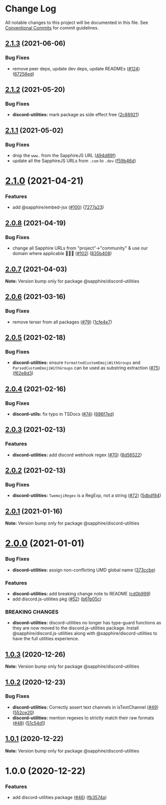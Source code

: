 # Change Log

All notable changes to this project will be documented in this file.
See [Conventional Commits](https://conventionalcommits.org) for commit guidelines.

## [2.1.3](https://github.com/sapphiredev/utilities/compare/@sapphire/discord-utilities@2.1.2...@sapphire/discord-utilities@2.1.3) (2021-06-06)

### Bug Fixes

-   remove peer deps, update dev deps, update READMEs ([#124](https://github.com/sapphiredev/utilities/issues/124)) ([67256ed](https://github.com/sapphiredev/utilities/commit/67256ed43b915b02a8b5c68230ba82d6210c5032))

## [2.1.2](https://github.com/sapphiredev/utilities/compare/@sapphire/discord-utilities@2.1.1...@sapphire/discord-utilities@2.1.2) (2021-05-20)

### Bug Fixes

-   **discord-utilities:** mark package as side effect free ([2c88921](https://github.com/sapphiredev/utilities/commit/2c88921cf4e4a032bbb743f9c6f8933d2d45b404))

## [2.1.1](https://github.com/sapphiredev/utilities/compare/@sapphire/discord-utilities@2.1.0...@sapphire/discord-utilities@2.1.1) (2021-05-02)

### Bug Fixes

-   drop the `www.` from the SapphireJS URL ([494d89f](https://github.com/sapphiredev/utilities/commit/494d89ffa04f78c195b93d7905b3232884f7d7e2))
-   update all the SapphireJS URLs from `.com` to `.dev` ([f59b46d](https://github.com/sapphiredev/utilities/commit/f59b46d1a0ebd39cad17b17d71cd3b9da808d5fd))

# [2.1.0](https://github.com/sapphiredev/utilities/compare/@sapphire/discord-utilities@2.0.8...@sapphire/discord-utilities@2.1.0) (2021-04-21)

### Features

-   add @sapphire/embed-jsx ([#100](https://github.com/sapphiredev/utilities/issues/100)) ([7277a23](https://github.com/sapphiredev/utilities/commit/7277a236015236ed8e81b7882875410facc4ce17))

## [2.0.8](https://github.com/sapphiredev/utilities/compare/@sapphire/discord-utilities@2.0.7...@sapphire/discord-utilities@2.0.8) (2021-04-19)

### Bug Fixes

-   change all Sapphire URLs from "project"->"community" & use our domain where applicable 👨‍🌾🚜 ([#102](https://github.com/sapphiredev/utilities/issues/102)) ([835b408](https://github.com/sapphiredev/utilities/commit/835b408e8e57130c3787aca2e32613346ff23e4d))

## [2.0.7](https://github.com/sapphiredev/utilities/compare/@sapphire/discord-utilities@2.0.6...@sapphire/discord-utilities@2.0.7) (2021-04-03)

**Note:** Version bump only for package @sapphire/discord-utilities

## [2.0.6](https://github.com/sapphiredev/utilities/compare/@sapphire/discord-utilities@2.0.5...@sapphire/discord-utilities@2.0.6) (2021-03-16)

### Bug Fixes

-   remove terser from all packages ([#79](https://github.com/sapphiredev/utilities/issues/79)) ([1cfe4e7](https://github.com/sapphiredev/utilities/commit/1cfe4e7c804e62c142495686d2b83b81d0026c02))

## [2.0.5](https://github.com/sapphiredev/utilities/compare/@sapphire/discord-utilities@2.0.4...@sapphire/discord-utilities@2.0.5) (2021-02-18)

### Bug Fixes

-   **discord-utilities:** ensure `FormattedCustomEmojiWithGroups` and `ParsedCustomEmojiWithGroups` can be used as substring extraction ([#75](https://github.com/sapphiredev/utilities/issues/75)) ([f62e8d3](https://github.com/sapphiredev/utilities/commit/f62e8d37714353397bdbe48676f43f180adb660f))

## [2.0.4](https://github.com/sapphiredev/utilities/compare/@sapphire/discord-utilities@2.0.3...@sapphire/discord-utilities@2.0.4) (2021-02-16)

### Bug Fixes

-   **discord-utils:** fix typo in TSDocs ([#74](https://github.com/sapphiredev/utilities/issues/74)) ([686f7ed](https://github.com/sapphiredev/utilities/commit/686f7ed28859d9d8a7987e4601604bdf0b10d5bf))

## [2.0.3](https://github.com/sapphiredev/utilities/compare/@sapphire/discord-utilities@2.0.2...@sapphire/discord-utilities@2.0.3) (2021-02-13)

### Features

-   **discord-utilities:** add discord webhook regex ([#70](https://github.com/sapphiredev/utilities/issues/70)) ([8d56522](https://github.com/sapphiredev/utilities/commit/8d565228f0edf8b38846e1394056c2db122eb6cf))

## [2.0.2](https://github.com/sapphiredev/utilities/compare/@sapphire/discord-utilities@2.0.1...@sapphire/discord-utilities@2.0.2) (2021-02-13)

### Bug Fixes

-   **discord-utilities:** `TwemojiRegex` is a RegExp, not a string ([#72](https://github.com/sapphiredev/utilities/issues/72)) ([5dbdf84](https://github.com/sapphiredev/utilities/commit/5dbdf8439f5602f4c363d2768c43d398715f8773))

## [2.0.1](https://github.com/sapphiredev/utilities/compare/@sapphire/discord-utilities@2.0.0...@sapphire/discord-utilities@2.0.1) (2021-01-16)

**Note:** Version bump only for package @sapphire/discord-utilities

# [2.0.0](https://github.com/sapphiredev/utilities/compare/@sapphire/discord-utilities@1.0.3...@sapphire/discord-utilities@2.0.0) (2021-01-01)

### Bug Fixes

-   **discord-utilities:** assign non-conflicting UMD global name ([373ccbe](https://github.com/sapphiredev/utilities/commit/373ccbea1e5161281c4779310dc657101dfc6142))

### Features

-   **discord-utilities:** add breaking change note to README ([cd0b999](https://github.com/sapphiredev/utilities/commit/cd0b999bc810abbee73ccec601ef3fd35f4e5cb5))
-   add discord.js-utilities pkg ([#52](https://github.com/sapphiredev/utilities/issues/52)) ([b61b05c](https://github.com/sapphiredev/utilities/commit/b61b05c148ea1d4aa28f4cccd27472e1dccf7702))

### BREAKING CHANGES

-   **discord-utilities:** discord-utilities no longer has type-guard functions as they are now moved to the
    discord.js-utilities package. Install @sapphire/discord.js-utilities along with
    @sapphire/discord-utilities to have the full utilities experience.

## [1.0.3](https://github.com/sapphiredev/utilities/compare/@sapphire/discord-utilities@1.0.2...@sapphire/discord-utilities@1.0.3) (2020-12-26)

**Note:** Version bump only for package @sapphire/discord-utilities

## [1.0.2](https://github.com/sapphiredev/utilities/compare/@sapphire/discord-utilities@1.0.1...@sapphire/discord-utilities@1.0.2) (2020-12-23)

### Bug Fixes

-   **discord-utilities:** Correctly assert text channels in isTextChannel ([#49](https://github.com/sapphiredev/utilities/issues/49)) ([552ce20](https://github.com/sapphiredev/utilities/commit/552ce20605eb35c43b66d5697e21d0e03a2fda82))
-   **discord-utilities:** mention regexes to strictly match their raw formats ([#48](https://github.com/sapphiredev/utilities/issues/48)) ([51c54d1](https://github.com/sapphiredev/utilities/commit/51c54d122f5484aafa58f96e17e75dca635b8b8b))

## [1.0.1](https://github.com/sapphiredev/utilities/compare/@sapphire/discord-utilities@1.0.0...@sapphire/discord-utilities@1.0.1) (2020-12-22)

**Note:** Version bump only for package @sapphire/discord-utilities

# 1.0.0 (2020-12-22)

### Features

-   add discord-utilities package ([#46](https://github.com/sapphiredev/utilities/issues/46)) ([fb3574a](https://github.com/sapphiredev/utilities/commit/fb3574a166e9ce15d47bd8303db85db5ab3093a9))
